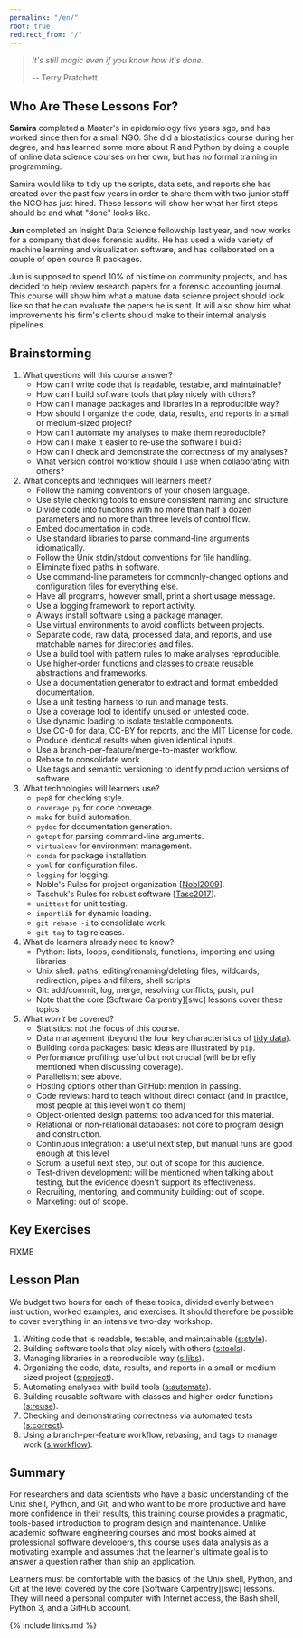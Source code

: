 ```yaml
---
permalink: "/en/"
root: true
redirect_from: "/"
---
```


> *It's still magic even if you know how it's done.*
>
> -- Terry Pratchett

## Who Are These Lessons For?

**Samira** completed a Master's in epidemiology five years ago, and
has worked since then for a small NGO.  She did a biostatistics course
during her degree, and has learned some more about R and Python by
doing a couple of online data science courses on her own, but has no
formal training in programming.

Samira would like to tidy up the scripts, data sets, and reports she
has created over the past few years in order to share them with two
junior staff the NGO has just hired.  These lessons will show her what
her first steps should be and what "done" looks like.

**Jun** completed an Insight Data Science fellowship last year, and
now works for a company that does forensic audits.  He has used a wide
variety of machine learning and visualization software, and has
collaborated on a couple of open source R packages.

Jun is supposed to spend 10% of his time on community projects, and
has decided to help review research papers for a forensic accounting
journal.  This course will show him what a mature data science project
should look like so that he can evaluate the papers he is sent.  It
will also show him what improvements his firm's clients should make to
their internal analysis pipelines.

## Brainstorming

1.  What questions will this course answer?
    -   How can I write code that is readable, testable, and maintainable?
    -   How can I build software tools that play nicely with others?
    -   How can I manage packages and libraries in a reproducible way?
    -   How should I organize the code, data, results, and reports in a small or medium-sized project?
    -   How can I automate my analyses to make them reproducible?
    -   How can I make it easier to re-use the software I build?
    -   How can I check and demonstrate the correctness of my analyses?
    -   What version control workflow should I use when collaborating with others?
1.  What concepts and techniques will learners meet?
    -   Follow the naming conventions of your chosen language.
    -   Use style checking tools to ensure consistent naming and structure.
    -   Divide code into functions with no more than half a dozen parameters and no more than three levels of control flow.
    -   Embed documentation in code.
    -   Use standard libraries to parse command-line arguments idiomatically.
    -   Follow the Unix stdin/stdout conventions for file handling.
    -   Eliminate fixed paths in software.
    -   Use command-line parameters for commonly-changed options and configuration files for everything else.
    -   Have all programs, however small, print a short usage message.
    -   Use a logging framework to report activity.
    -   Always install software using a package manager.
    -   Use virtual environments to avoid conflicts between projects.
    -   Separate code, raw data, processed data, and reports, and use matchable names for directories and files.
    -   Use a build tool with pattern rules to make analyses reproducible.
    -   Use higher-order functions and classes to create reusable abstractions and frameworks.
    -   Use a documentation generator to extract and format embedded documentation.
    -   Use a unit testing harness to run and manage tests.
    -   Use a coverage tool to identify unused or untested code.
    -   Use dynamic loading to isolate testable components.
    -   Use CC-0 for data, CC-BY for reports, and the MIT License for code.
    -   Produce identical results when given identical inputs.
    -   Use a branch-per-feature/merge-to-master workflow.
    -   Rebase to consolidate work.
    -   Use tags and semantic versioning to identify production versions of software.
1.  What technologies will learners use?
    -    `pep8` for checking style.
    -    `coverage.py` for code coverage.
    -    `make` for build automation.
    -    `pydoc` for documentation generation.
    -    `getopt` for parsing command-line arguments.
    -    `virtualenv` for environment management.
    -    `conda` for package installation.
    -    `yaml` for configuration files.
    -    `logging` for logging.
    -    Noble's Rules for project organization [[Nobl2009](#CITE)].
    -    Taschuk's Rules for robust software [[Tasc2017](#CITE)].
    -    `unittest` for unit testing.
    -    `importlib` for dynamic loading.
    -    `git rebase -i` to consolidate work.
    -    `git tag` to tag releases.
1.  What do learners already need to know?
    -   Python: lists, loops, conditionals, functions, importing and using libraries
    -   Unix shell: paths, editing/renaming/deleting files, wildcards, redirection, pipes and filters, shell scripts
    -   Git: add/commit, log, merge, resolving conflicts, push, pull
    -   Note that the core [Software Carpentry][swc] lessons cover these topics
1.  What *won't* be covered?
    -   Statistics: not the focus of this course.
    -   Data management (beyond the four key characteristics of [tidy data](#g:tidy-data)).
    -   Building `conda` packages: basic ideas are illustrated by `pip`.
    -   Performance profiling: useful but not crucial (will be briefly mentioned when discussing coverage).
    -   Parallelism: see above.
    -   Hosting options other than GitHub: mention in passing.
    -   Code reviews: hard to teach without direct contact (and in practice, most people at this level won't do them)
    -   Object-oriented design patterns: too advanced for this material.
    -   Relational or non-relational databases: not core to program design and construction.
    -   Continuous integration: a useful next step, but manual runs are good enough at this level
    -   Scrum: a useful next step, but out of scope for this audience.
    -   Test-driven development: will be mentioned when talking about testing, but the evidence doesn't support its effectiveness.
    -   Recruiting, mentoring, and community building: out of scope.
    -   Marketing: out of scope.

## Key Exercises

FIXME

## Lesson Plan

We budget two hours for each of these topics, divided evenly between instruction, worked examples, and exercises.
It should therefore be possible to cover everything in an intensive two-day workshop.

1.  Writing code that is readable, testable, and maintainable ([s:style](#CHAPTER)).
1.  Building software tools that play nicely with others ([s:tools](#CHAPTER)).
1.  Managing libraries in a reproducible way ([s:libs](#CHAPTER)).
1.  Organizing the code, data, results, and reports in a small or medium-sized project ([s:project](#CHAPTER)).
1.  Automating analyses with build tools ([s:automate](#CHAPTER)).
1.  Building reusable software with classes and higher-order functions ([s:reuse](#CHAPTER)).
1.  Checking and demonstrating correctness via automated tests ([s:correct](#CHAPTER)).
1.  Using a branch-per-feature workflow, rebasing, and tags to manage work ([s:workflow](#CHAPTER)).

## Summary

For researchers and data scientists who have a basic understanding of the Unix shell, Python, and Git,
and who want to be more productive and have more confidence in their results,
this training course
provides a pragmatic, tools-based introduction to program design and maintenance.
Unlike academic software engineering courses and most books aimed at professional software developers,
this course uses data analysis as a motivating example
and assumes that the learner's ultimate goal is to answer a question rather than ship an application.

Learners must be comfortable with the basics of the Unix shell, Python, and Git
at the level covered by the core [Software Carpentry][swc] lessons.
They will need a personal computer with Internet access,
the Bash shell,
Python 3,
and a GitHub account.

{% include links.md %}
